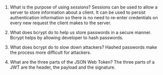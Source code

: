 <!-- Answers to the Short Answer Essay Questions go here -->

1. What is the purpose of using _sessions_?
   Sessions can be used to allow a server to store information about a client. It can be used to persist authentication information so there is no need to re-enter credentials on every new request the client makes to the server.

2) What does bcrypt do to help us store passwords in a secure manner.
   Bcrypt helps by allowing developer to hash passwords.

3) What does bcrypt do to slow down attackers?
   Hashed passwords make the process more difficult for attackers.

4. What are the three parts of the JSON Web Token?
   The three parts of a JWT are the header, the payload and the signature.
